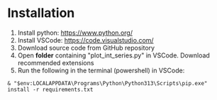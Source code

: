 # Installation
1. Install python: https://www.python.org/
2. Install VSCode: https://code.visualstudio.com/
3. Download source code from GitHub repository
4. Open **folder** containing "plot_int_series.py" in VSCode. Download recommended extensions
5. Run the following in the terminal (powershell) in VSCode:

```
& "$env:LOCALAPPDATA\Programs\Python\Python313\Scripts\pip.exe" install -r requirements.txt
```